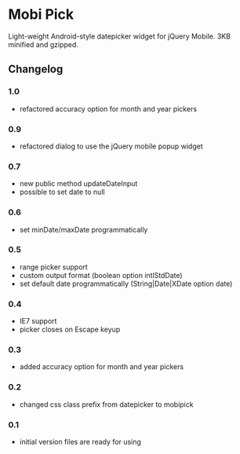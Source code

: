 Mobi Pick
=========

Light-weight Android-style datepicker widget for jQuery Mobile. 3KB minified and gzipped.


Changelog
---------
### 1.0 ###
* refactored accuracy option for month and year pickers

### 0.9 ###
* refactored dialog to use the jQuery mobile popup widget

### 0.7 ###
* new public method updateDateInput
* possible to set date to null

### 0.6 ###
* set minDate/maxDate programmatically

### 0.5 ###
* range picker support
* custom output format (boolean option intlStdDate)
* set default date programmatically (String|Date|XDate option date)
### 0.4 ###

* IE7 support
* picker closes on Escape keyup

### 0.3 ###

 * added accuracy option for month and year pickers

### 0.2 ###

 * changed css class prefix from datepicker to mobipick

### 0.1 ###

 * initial version
files are ready for using

